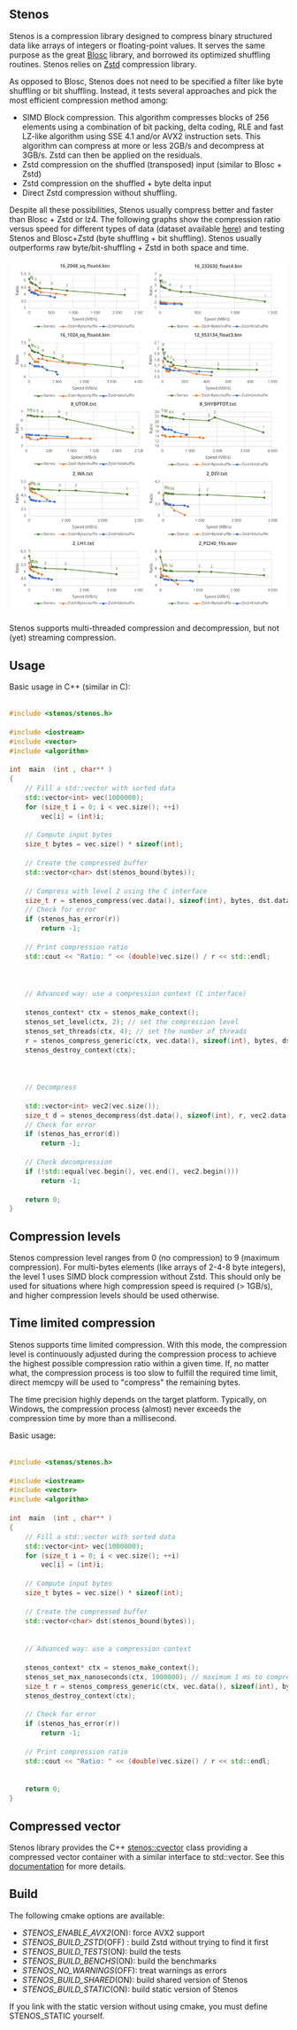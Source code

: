Stenos
------

Stenos is a compression library designed to compress binary structured data like arrays of integers or floating-point values. It serves the same purpose as the great <a href="https://github.com/Blosc/c-blosc2/tree/main">Blosc</a> library, and borrowed its optimized shuffling routines. 
Stenos relies on <a href="https://github.com/facebook/Zstd">Zstd</a> compression library.

As opposed to Blosc, Stenos does not need to be specified a filter like byte shuffling or bit shuffling. Instead, it tests several approaches and pick the most efficient compression method among:
-	SIMD Block compression. This algorithm compresses blocks of 256 elements using a combination of bit packing, delta coding, RLE and fast LZ-like algorithm using SSE 4.1 and/or AVX2 instruction sets. This algorithm can compress at more or less 2GB/s and decompress at 3GB/s. Zstd can then be applied on the residuals.
-	Zstd compression on the shuffled (transposed) input (similar to Blosc + Zstd)
-	Zstd compression on the shuffled + byte delta input
-	Direct Zstd compression without shuffling.

Despite all these possibilities, Stenos usually compress better and faster than Blosc + Zstd or lz4. 
The following graphs show the compression ratio versus speed for different types of data (dataset available <a href="https://github.com/Thermadiag/stenos_dataset">here</a>) and testing Stenos and Blosc+Zstd (byte shuffling + bit shuffling).
Stenos usually outperforms raw byte/bit-shuffling + Zstd in both space and time.

![Benchmarks](docs/benchmarks.svg "Benchmarks")

Stenos supports multi-threaded compression and decompression, but not (yet) streaming compression.


Usage
-----

Basic usage in C++ (similar in C):

```cpp

#include <stenos/stenos.h>

#include <iostream>
#include <vector>
#include <algorithm>

int  main  (int , char** )
{
	// Fill a std::vector with sorted data
	std::vector<int> vec(1000000);
	for (size_t i = 0; i < vec.size(); ++i)
		vec[i] = (int)i;

	// Compute input bytes
	size_t bytes = vec.size() * sizeof(int);

	// Create the compressed buffer
	std::vector<char> dst(stenos_bound(bytes));

	// Compress with level 2 using the C interface
	size_t r = stenos_compress(vec.data(), sizeof(int), bytes, dst.data(), dst.size(), 2);
	// Check for error
	if (stenos_has_error(r))
		return -1;

	// Print compression ratio
	std::cout << "Ratio: " << (double)vec.size() / r << std::endl;



	// Advanced way: use a compression context (C interface)

	stenos_context* ctx = stenos_make_context();
	stenos_set_level(ctx, 2); // set the compression level
	stenos_set_threads(ctx, 4); // set the number of threads
	r = stenos_compress_generic(ctx, vec.data(), sizeof(int), bytes, dst.data(), dst.size());
	stenos_destroy_context(ctx);



	// Decompress

	std::vector<int> vec2(vec.size());
	size_t d = stenos_decompress(dst.data(), sizeof(int), r, vec2.data(), bytes);
	// Check for error
	if (stenos_has_error(d))
		return -1;

	// Check decompression
	if (!std::equal(vec.begin(), vec.end(), vec2.begin()))
		return -1;

	return 0;
}

```


Compression levels
------------------

Stenos compression level ranges from 0 (no compression) to 9 (maximum compression).
For multi-bytes elements (like arrays of 2-4-8 byte integers), the level 1 uses SIMD block compression without Zstd. This should only be used for situations where high compression speed is required (> 1GB/s), and higher compression levels should be used otherwise.


Time limited compression
------------------------

Stenos supports time limited compression. With this mode, the compression level is continuously adjusted during the compression process to achieve the highest possible compression ratio within a given time.
If, no matter what, the compression process is too slow to fulfill the required time limit, direct memcpy will be used to "compress" the remaining bytes.

The time precision highly depends on the target platform. Typically, on Windows, the compression process (almost) never exceeds the compression time by more than a millisecond.

Basic usage:

```cpp

#include <stenos/stenos.h>

#include <iostream>
#include <vector>
#include <algorithm>

int  main  (int , char** )
{
	// Fill a std::vector with sorted data
	std::vector<int> vec(1000000);
	for (size_t i = 0; i < vec.size(); ++i)
		vec[i] = (int)i;

	// Compute input bytes
	size_t bytes = vec.size() * sizeof(int);

	// Create the compressed buffer
	std::vector<char> dst(stenos_bound(bytes));


	// Advanced way: use a compression context

	stenos_context* ctx = stenos_make_context();
	stenos_set_max_nanoseconds(ctx, 1000000); // maximum 1 ms to compress
	size_t r = stenos_compress_generic(ctx, vec.data(), sizeof(int), bytes, dst.data(), dst.size());
	stenos_destroy_context(ctx);
	
	// Check for error
	if (stenos_has_error(r))
		return -1;
		
	// Print compression ratio
	std::cout << "Ratio: " << (double)vec.size() / r << std::endl;

	
	return 0;
}

```


Compressed vector
-----------------

Stenos library provides the C++ [stenos::cvector](docs/cvector.md) class providing a compressed vector container with a similar interface to std::vector. See this [documentation](docs/cvector.md) for more details.


Build
-----

The following cmake options are available:
-	*STENOS_ENABLE_AVX2*(ON): force AVX2 support
-	*STENOS_BUILD_ZSTD*(OFF) : build Zstd without trying to find it first
-	*STENOS_BUILD_TESTS*(ON): build the tests
-	*STENOS_BUILD_BENCHS*(ON): build the benchmarks
-	*STENOS_NO_WARNINGS*(OFF): treat warnings as errors
-	*STENOS_BUILD_SHARED*(ON): build shared version of Stenos
-	*STENOS_BUILD_STATIC*(ON): build static version of Stenos

If you link with the static version without using cmake, you must define STENOS_STATIC yourself.
